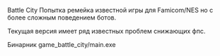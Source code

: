 Battle City
Попытка ремейка известной игры для Famicom/NES но с более сложным поведением ботов.

Текущая версия имеет ряд известных проблем снижающих фпс.

Бинарник game_battle_city/main.exe
